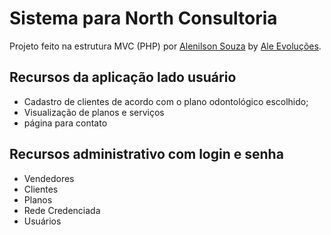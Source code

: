 # Sistema para North Consultoria

Projeto feito na estrutura MVC (PHP) por [Alenilson Souza](https://alenilsonsouza.com.br) by [Ale Evoluções](https://aleevolucoes.com.br).

## Recursos da aplicação lado usuário
- Cadastro de clientes de acordo com o plano odontológico escolhido;
- Visualização de planos e serviços
- página para contato

## Recursos administrativo com login e senha
- Vendedores
- Clientes
- Planos
- Rede Credenciada
- Usuários
